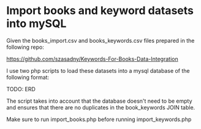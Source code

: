 # Import books and keyword datasets into mySQL

Given the books_import.csv and books_keywords.csv files prepared in the following repo:

https://github.com/szasadny/Keywords-For-Books-Data-Integration

I use two php scripts to load these datasets into a mysql database of the following format:

TODO: ERD

The script takes into account that the database doesn't need to be empty and ensures that there are no duplicates in the book_keywords JOIN table. 

Make sure to run import_books.php before running import_keywords.php
